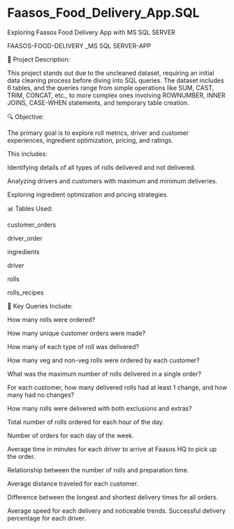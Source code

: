 # Faasos_Food_Delivery_App.SQL
Exploring Faasos Food Delivery App with MS SQL SERVER


FAASOS-FOOD-DELIVERY _MS SQL SERVER-APP

📝 Project Description:

This project stands out due to the uncleaned dataset, requiring an initial data cleaning process before diving into SQL queries. The dataset includes 6 tables, and the queries range from simple operations like SUM, CAST, TRIM, CONCAT, etc., to more complex ones involving ROWNUMBER, INNER JOINS, CASE-WHEN statements, and temporary table creation.

🔍 Objective:

The primary goal is to explore roll metrics, driver and customer experiences, ingredient optimization, pricing, and ratings.

This includes:

Identifying details of all types of rolls delivered and not delivered.

Analyzing drivers and customers with maximum and minimum deliveries.

Exploring ingredient optimization and pricing strategies.

📊 Tables Used:

customer_orders

driver_order

ingredients

driver

rolls

rolls_recipes

🔑 Key Queries Include:

How many rolls were ordered?

How many unique customer orders were made?

How many of each type of roll was delivered?

How many veg and non-veg rolls were ordered by each customer?

What was the maximum number of rolls delivered in a single order?

For each customer, how many delivered rolls had at least 1 change, and how many had no changes?

How many rolls were delivered with both exclusions and extras?

Total number of rolls ordered for each hour of the day.

Number of orders for each day of the week.

Average time in minutes for each driver to arrive at Faasos HQ to pick up the order.

Relationship between the number of rolls and preparation time.

Average distance traveled for each customer.

Difference between the longest and shortest delivery times for all orders.

Average speed for each delivery and noticeable trends. Successful delivery percentage for each driver.

